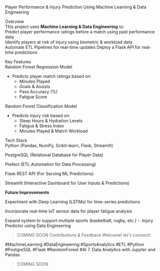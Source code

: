 Player Performance & Injury Prediction Using Machine Learning & Data Engineering 

Overview  
This project uses **Machine Learning & Data Engineering** to:  
Predict player performance ratings before a match using past performance data  
Identify players at risk of injury using biometric & workload data  
Automate ETL Pipelines for real-time updates
Deploy a Flask API for real-time predictions 

Key Features  
Random Forest Regression Model
- Predicts player match ratings based on:  
  - Minutes Played
  - Goals & Assists
  - Pass Accuracy (%)
  - Fatigue Score

Random Forest Classification Model
- Predicts injury risk based on:  
  - Sleep Hours & Hydration Levels
  - Fatigue & Stress Index
  - Minutes Played & Match Workload

Tech Stack  
Python (Pandas, NumPy, Scikit-learn, Flask, Streamlit)

PostgreSQL (Relational Database for Player Data)

Prefect (ETL Automation for Data Processing) 

Flask REST API (For Serving ML Predictions)

Streamlit (Interactive Dashboard for User Inputs & Predictions)  


**Future Improvements**

Experiment with Deep Learning (LSTMs) for time-series predictions

Incorporate real-time IoT sensor data for player fatigue analysis

Expand system to support multiple sports (basketball, rugby, etc.)
-. Injury Predictor using Data Engineering
> COMING SOON
Contributions & Feedback Welcome!
let's connect! 

#MachineLearning #DataEngineering #SportsAnalytics #ETL #Python #PostgreSQL #Flask #RandomForest #AI
7. Data Analytics with Jupyter and Pandas
> COMING SOON
